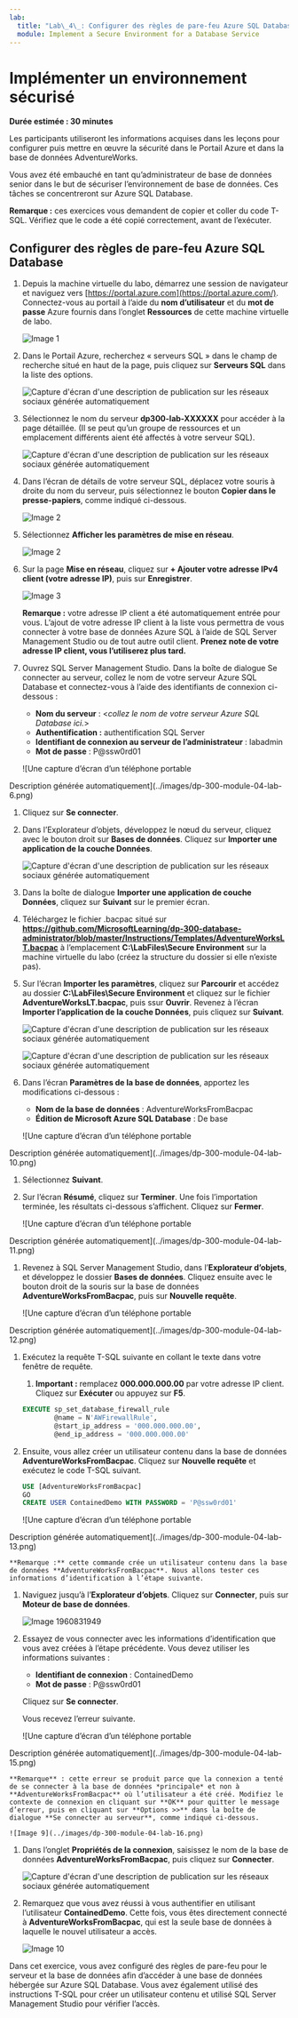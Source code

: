 ```yaml
---
lab:
  title: "Lab\_4\_: Configurer des règles de pare-feu Azure SQL Database"
  module: Implement a Secure Environment for a Database Service
---
```


# Implémenter un environnement sécurisé

**Durée estimée : 30 minutes**

Les participants utiliseront les informations acquises dans les leçons pour configurer puis mettre en œuvre la sécurité dans le Portail Azure et dans la base de données AdventureWorks.

Vous avez été embauché en tant qu’administrateur de base de données senior dans le but de sécuriser l’environnement de base de données. Ces tâches se concentreront sur Azure SQL Database.

**Remarque :** ces exercices vous demandent de copier et coller du code T-SQL. Vérifiez que le code a été copié correctement, avant de l’exécuter.

## Configurer des règles de pare-feu Azure SQL Database

1. Depuis la machine virtuelle du labo, démarrez une session de navigateur et naviguez vers [https://portal.azure.com](https://portal.azure.com/). Connectez-vous au portail à l’aide du **nom d’utilisateur** et du **mot de passe** Azure fournis dans l’onglet **Ressources** de cette machine virtuelle de labo.

    ![Image 1](../images/dp-300-module-01-lab-01.png)

1. Dans le Portail Azure, recherchez « serveurs SQL » dans le champ de recherche situé en haut de la page, puis cliquez sur **Serveurs SQL** dans la liste des options.

    ![Capture d'écran d'une description de publication sur les réseaux sociaux générée automatiquement](../images/dp-300-module-04-lab-1.png)

1. Sélectionnez le nom du serveur **dp300-lab-XXXXXX** pour accéder à la page détaillée. (Il se peut qu’un groupe de ressources et un emplacement différents aient été affectés à votre serveur SQL).

    ![Capture d'écran d'une description de publication sur les réseaux sociaux générée automatiquement](../images/dp-300-module-04-lab-2.png)

1. Dans l’écran de détails de votre serveur SQL, déplacez votre souris à droite du nom du serveur, puis sélectionnez le bouton **Copier dans le presse-papiers**, comme indiqué ci-dessous.

    ![Image 2](../images/dp-300-module-04-lab-3.png)

1. Sélectionnez **Afficher les paramètres de mise en réseau**.

    ![Image 2](../images/dp-300-module-04-lab-4.png)

1. Sur la page **Mise en réseau**, cliquez sur **+ Ajouter votre adresse IPv4 client (votre adresse IP)**, puis sur **Enregistrer**.

    ![Image 3](../images/dp-300-module-04-lab-5.png)

    **Remarque :** votre adresse IP client a été automatiquement entrée pour vous. L’ajout de votre adresse IP client à la liste vous permettra de vous connecter à votre base de données Azure SQL à l’aide de SQL Server Management Studio ou de tout autre outil client. **Prenez note de votre adresse IP client, vous l’utiliserez plus tard.**

1. Ouvrez SQL Server Management Studio. Dans la boîte de dialogue Se connecter au serveur, collez le nom de votre serveur Azure SQL Database et connectez-vous à l’aide des identifiants de connexion ci-dessous :

    - **Nom du serveur** : &lt;_collez le nom de votre serveur Azure SQL Database ici._&gt;
    - **Authentification :** authentification SQL Server
    - **Identifiant de connexion au serveur de l’administrateur** : labadmin
    - **Mot de passe** : P@ssw0rd01

    ![Une capture d’écran d’un téléphone portable

Description générée automatiquement](../images/dp-300-module-04-lab-6.png)

1. Cliquez sur **Se connecter**.

1. Dans l’Explorateur d’objets, développez le nœud du serveur, cliquez avec le bouton droit sur **Bases de données**. Cliquez sur **Importer une application de la couche Données**.

    ![Capture d'écran d'une description de publication sur les réseaux sociaux générée automatiquement](../images/dp-300-module-04-lab-7.png)

1. Dans la boîte de dialogue **Importer une application de couche Données**, cliquez sur **Suivant** sur le premier écran.

1. Téléchargez le fichier .bacpac situé sur **https://github.com/MicrosoftLearning/dp-300-database-administrator/blob/master/Instructions/Templates/AdventureWorksLT.bacpac** à l’emplacement **C:\LabFiles\Secure Environment** sur la machine virtuelle du labo (créez la structure du dossier si elle n’existe pas).

1. Sur l’écran **Importer les paramètres**, cliquez sur **Parcourir** et accédez au dossier **C:\LabFiles\Secure Environment** et cliquez sur le fichier **AdventureWorksLT.bacpac**, puis ssur **Ouvrir**. Revenez à l’écran **Importer l’application de la couche Données**, puis cliquez sur **Suivant**.

    ![Capture d'écran d'une description de publication sur les réseaux sociaux générée automatiquement](../images/dp-300-module-04-lab-8.png)

    ![Capture d'écran d'une description de publication sur les réseaux sociaux générée automatiquement](../images/dp-300-module-04-lab-9.png)

1. Dans l’écran **Paramètres de la base de données**, apportez les modifications ci-dessous :

    - **Nom de la base de données** : AdventureWorksFromBacpac
    - **Édition de Microsoft Azure SQL Database** : De base

    ![Une capture d’écran d’un téléphone portable

Description générée automatiquement](../images/dp-300-module-04-lab-10.png)

1. Sélectionnez **Suivant**.

1. Sur l’écran **Résumé**, cliquez sur **Terminer**. Une fois l’importation terminée, les résultats ci-dessous s’affichent. Cliquez sur **Fermer**.

    ![Une capture d’écran d’un téléphone portable

Description générée automatiquement](../images/dp-300-module-04-lab-11.png)

1. Revenez à SQL Server Management Studio, dans l’**Explorateur d’objets**, et développez le dossier **Bases de données**. Cliquez ensuite avec le bouton droit de la souris sur la base de données **AdventureWorksFromBacpac**, puis sur **Nouvelle requête**.

    ![Une capture d’écran d’un téléphone portable

Description générée automatiquement](../images/dp-300-module-04-lab-12.png)

1. Exécutez la requête T-SQL suivante en collant le texte dans votre fenêtre de requête.
    1. **Important :** remplacez **000.000.000.00** par votre adresse IP client. Cliquez sur **Exécuter** ou appuyez sur **F5**.

    ```sql
    EXECUTE sp_set_database_firewall_rule 
            @name = N'AWFirewallRule',
            @start_ip_address = '000.000.000.00', 
            @end_ip_address = '000.000.000.00'
    ```

1. Ensuite, vous allez créer un utilisateur contenu dans la base de données **AdventureWorksFromBacpac**. Cliquez sur **Nouvelle requête** et exécutez le code T-SQL suivant.

    ```sql
    USE [AdventureWorksFromBacpac]
    GO
    CREATE USER ContainedDemo WITH PASSWORD = 'P@ssw0rd01'
    ```

    ![Une capture d’écran d’un téléphone portable

Description générée automatiquement](../images/dp-300-module-04-lab-13.png)

    **Remarque :** cette commande crée un utilisateur contenu dans la base de données **AdventureWorksFromBacpac**. Nous allons tester ces informations d’identification à l’étape suivante.

1. Naviguez jusqu’à l’**Explorateur d’objets**. Cliquez sur **Connecter**, puis sur **Moteur de base de données**.

    ![Image 1960831949](../images/dp-300-module-04-lab-14.png)

1. Essayez de vous connecter avec les informations d’identification que vous avez créées à l’étape précédente. Vous devez utiliser les informations suivantes :

    - **Identifiant de connexion** : ContainedDemo
    - **Mot de passe** : P@ssw0rd01

     Cliquez sur **Se connecter**.

     Vous recevez l’erreur suivante.

    ![Une capture d’écran d’un téléphone portable

Description générée automatiquement](../images/dp-300-module-04-lab-15.png)

    **Remarque** : cette erreur se produit parce que la connexion a tenté de se connecter à la base de données *principale* et non à **AdventureWorksFromBacpac** où l’utilisateur a été créé. Modifiez le contexte de connexion en cliquant sur **OK** pour quitter le message d’erreur, puis en cliquant sur **Options >>** dans la boîte de dialogue **Se connecter au serveur**, comme indiqué ci-dessous.

    ![Image 9](../images/dp-300-module-04-lab-16.png)

1. Dans l’onglet **Propriétés de la connexion**, saisissez le nom de la base de données **AdventureWorksFromBacpac**, puis cliquez sur **Connecter**.

    ![Capture d'écran d'une description de publication sur les réseaux sociaux générée automatiquement](../images/dp-300-module-04-lab-17.png)

1. Remarquez que vous avez réussi à vous authentifier en utilisant l’utilisateur **ContainedDemo**. Cette fois, vous êtes directement connecté à **AdventureWorksFromBacpac**, qui est la seule base de données à laquelle le nouvel utilisateur a accès.

    ![Image 10](../images/dp-300-module-04-lab-18.png)

Dans cet exercice, vous avez configuré des règles de pare-feu pour le serveur et la base de données afin d’accéder à une base de données hébergée sur Azure SQL Database. Vous avez également utilisé des instructions T-SQL pour créer un utilisateur contenu et utilisé SQL Server Management Studio pour vérifier l’accès.
